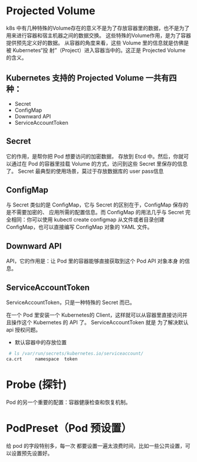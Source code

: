 # Projected Volume
k8s 中有几种特殊的Volume存在的意义不是为了存放容器里的数据，也不是为了用来进行容器和宿主机器之间的数据交换。
这些特殊的Volume作用，是为了容器提供预先定义好的数据。
从容器的角度来看，这些 Volume 里的信息就是仿佛是被 Kubernetes“投
射”（Project）进入容器当中的。这正是 Projected Volume 的含义。
## Kubernetes 支持的 Projected Volume 一共有四种：
* Secret
* ConfigMap
* Downward API
* ServiceAccountToken

## Secret

它的作用，是帮你把 Pod 想要访问的加密数据，
存放到 Etcd 中。然后，你就可以通过在 Pod 的容器里挂载 Volume 的方式，访问到这些 Secret
里保存的信息了。
Secret 最典型的使用场景，莫过于存放数据库的 user pass信息

## ConfigMap

与 Secret 类似的是 ConfigMap，它与 Secret 的区别在于，ConfigMap 保存的是不需要加密的、
应用所需的配置信息。而 ConfigMap 的用法几乎与 Secret 完全相同：你可以使用 kubectl create
configmap 从文件或者目录创建 ConfigMap，也可以直接编写 ConfigMap 对象的 YAML 文件。

## Downward API
API，它的作用是：让 Pod 里的容器能够直接获取到这个 Pod API 对象本身
的信息。

## ServiceAccountToken
ServiceAccountToken，只是一种特殊的 Secret 而已。

在一个 Pod 里安装一个 Kubernetes的 Client，这样就可以从容器里直接访问并且操作这个 Kubernetes 的 API 了。
ServiceAccountToken 就是 为了解决默认api 授权问题。

* 默认容器中的存放位置
```sh
 # ls /var/run/secrets/kubernetes.io/serviceaccount/
ca.crt     namespace  token
```

# Probe (探针)

Pod 的另一个重要的配置：容器健康检查和恢复机制。

# PodPreset（Pod 预设置）

给 pod 的字段特别多，每一次 都要设置一遍太浪费时间，比如一些公共设置，可以设置预先设置好。
